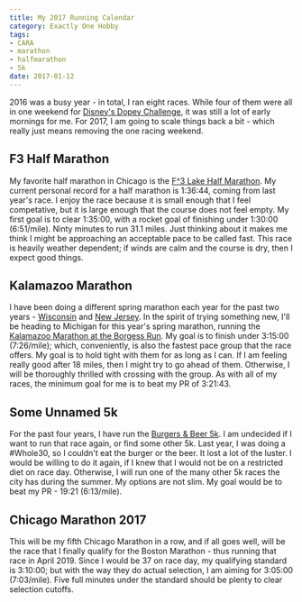 ```yaml
---
title: My 2017 Running Calendar
category: Exactly One Hobby
tags:
- CARA
- marathon
- halfmarathon
- 5k
date: 2017-01-12
---
```


2016 was a busy year - in total, I ran eight races. While four of them were all in one weekend for [Disney's Dopey Challenge](/posts/2016/disney-s-dopey-challenge/), it was still a lot of early mornings for me. For 2017, I am going to scale things back a bit - which really just means removing the one racing weekend.

## F3 Half Marathon

My favorite half marathon in Chicago is the [F^3 Lake Half Marathon](http://www.f3running.com/). My current personal record for a half marathon is 1:36:44, coming from last year's race. I enjoy the race because it is small enough that I feel competative, but it is large enough that the course does not feel empty. My first goal is to clear 1:35:00, with a rocket goal of finishing under 1:30:00 (6:51/mile). Ninty minutes to run 31.1 miles. Just thinking about it makes me think I might be approaching an acceptable pace to be called fast. This race is heavily weather dependent; if winds are calm and the course is dry, then I expect good things.

## Kalamazoo Marathon

I have been doing a different spring marathon each year for the past two years - [Wisconsin](/posts/2015/3-56-58-2015-wisconsin-marathon/) and [New Jersey](https://results.chronotrack.com/event/results/event/event-13270?entryID=16657247). In the spirit of trying something new, I'll be heading to Michigan for this year's spring marathon, running the [Kalamazoo Marathon at the Borgess Run](https://thekalamazoomarathon.com/). My goal is to finish under 3:15:00 (7:26/mile); which, conveniently, is also the fastest pace group that the race offers. My goal is to hold tight with them for as long as I can. If I am feeling really good after 18 miles, then I might try to go ahead of them. Otherwise, I will be thoroughly thrilled with crossing with the group. As with all of my races, the minimum goal for me is to beat my PR of 3:21:43.

## Some Unnamed 5k

For the past four years, I have run the [Burgers & Beer 5k](http://www.universalsole.com/burgers--beer-5k.html). I am undecided if I want to run that race again, or find some other 5k. Last year, I was doing a #Whole30, so I couldn't eat the burger or the beer. It lost a lot of the luster. I would be willing to do it again, if I knew that I would not be on a restricted diet on race day. Otherwise, I will run one of the many other 5k races the city has during the summer. My options are not slim. My goal would be to beat my PR - 19:21 (6:13/mile).

## Chicago Marathon 2017

This will be my fifth Chicago Marathon in a row, and if all goes well, will be the race that I finally qualify for the Boston Marathon - thus running that race in April 2019. Since I would be 37 on race day, my qualifying standard is 3:10:00; but with the way they do actual selection, I am aiming for 3:05:00 (7:03/mile). Five full minutes under the standard should be plenty to clear selection cutoffs.